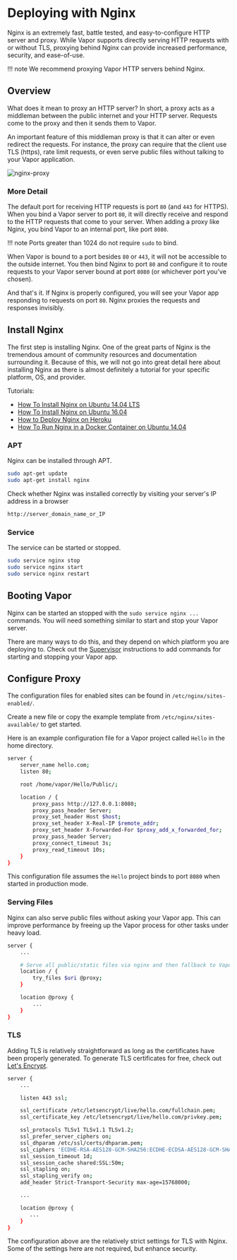 # Deploying with Nginx

Nginx is an extremely fast, battle tested, and easy-to-configure HTTP server and proxy. While Vapor supports directly serving HTTP requests with or without TLS, proxying behind Nginx can provide increased performance, security, and ease-of-use. 

!!! note
    We recommend proxying Vapor HTTP servers behind Nginx.

## Overview

What does it mean to proxy an HTTP server? In short, a proxy acts as a middleman between the public internet and your HTTP server. Requests come to the proxy and then it sends them to Vapor. 

An important feature of this middleman proxy is that it can alter or even redirect the requests. For instance, the proxy can require that the client use TLS (https), rate limit requests, or even serve public files without talking to your Vapor application.

![nginx-proxy](https://cloud.githubusercontent.com/assets/1342803/20184965/5d9d588a-a738-11e6-91fe-28c3a4f7e46b.png)

### More Detail

The default port for receiving HTTP requests is port `80` (and `443` for HTTPS). When you bind a Vapor server to port `80`, it will directly receive and respond to the HTTP requests that come to your server. When adding a proxy like Nginx, you bind Vapor to an internal port, like port `8080`. 

!!! note
    Ports greater than 1024 do not require `sudo` to bind.

When Vapor is bound to a port besides `80` or `443`, it will not be accessible to the outside internet. You then bind Nginx to port `80` and configure it to route requests to your Vapor server bound at port `8080` (or whichever port you've chosen).

And that's it. If Nginx is properly configured, you will see your Vapor app responding to requests on port `80`. Nginx proxies the requests and responses invisibly.

## Install Nginx

The first step is installing Nginx. One of the great parts of Nginx is the tremendous amount of community resources and documentation surrounding it. Because of this, we will not go into great detail here about installing Nginx as there is almost definitely a tutorial for your specific platform, OS, and provider.

Tutorials:

- [How To Install Nginx on Ubuntu 14.04 LTS](https://www.digitalocean.com/community/tutorials/how-to-install-nginx-on-ubuntu-14-04-lts)
- [How To Install Nginx on Ubuntu 16.04](https://www.digitalocean.com/community/tutorials/how-to-install-nginx-on-ubuntu-16-04)
- [How to Deploy Nginx on Heroku](https://blog.codeship.com/how-to-deploy-nginx-on-heroku/)
- [How To Run Nginx in a Docker Container on Ubuntu 14.04](https://www.digitalocean.com/community/tutorials/how-to-run-nginx-in-a-docker-container-on-ubuntu-14-04)


### APT

Nginx can be installed through APT.

```sh
sudo apt-get update
sudo apt-get install nginx
```

Check whether Nginx was installed correctly by visiting your server's IP address in a browser

```sh
http://server_domain_name_or_IP
```

### Service

The service can be started or stopped.

```sh
sudo service nginx stop
sudo service nginx start
sudo service nginx restart
```

## Booting Vapor

Nginx can be started an stopped with the `sudo service nginx ...` commands. You will need something similar to start and stop your Vapor server.

There are many ways to do this, and they depend on which platform you are deploying to. Check out the [Supervisor](supervisor.md) instructions to add commands for starting and stopping your Vapor app.

## Configure Proxy

The configuration files for enabled sites can be found in `/etc/nginx/sites-enabled/`.

Create a new file or copy the example template from `/etc/nginx/sites-available/` to get started.

Here is an example configuration file for a Vapor project called `Hello` in the home directory.

```sh
server {
    server_name hello.com;
    listen 80;

    root /home/vapor/Hello/Public/;

    location / {
        proxy_pass http://127.0.0.1:8080;
        proxy_pass_header Server;
        proxy_set_header Host $host;
        proxy_set_header X-Real-IP $remote_addr;
        proxy_set_header X-Forwarded-For $proxy_add_x_forwarded_for;
        proxy_pass_header Server;
        proxy_connect_timeout 3s;
        proxy_read_timeout 10s;
    }
}
```

This configuration file assumes the `Hello` project binds to port `8080` when started in production mode.

### Serving Files

Nginx can also serve public files without asking your Vapor app. This can improve performance by freeing up the Vapor process for other tasks under heavy load.

```sh
server {
	...

	# Serve all public/static files via nginx and then fallback to Vapor for the rest
	location / {
		try_files $uri @proxy;
	}

	location @proxy {
		...
	}
}
```

### TLS

Adding TLS is relatively straightforward as long as the certificates have been properly generated. To generate TLS certificates for free, check out [Let's Encrypt](https://letsencrypt.org/getting-started/).

```sh
server {
    ...

    listen 443 ssl;

    ssl_certificate /etc/letsencrypt/live/hello.com/fullchain.pem;
    ssl_certificate_key /etc/letsencrypt/live/hello.com/privkey.pem;

    ssl_protocols TLSv1 TLSv1.1 TLSv1.2;
    ssl_prefer_server_ciphers on;
    ssl_dhparam /etc/ssl/certs/dhparam.pem;
    ssl_ciphers 'ECDHE-RSA-AES128-GCM-SHA256:ECDHE-ECDSA-AES128-GCM-SHA256:ECDHE-RSA-AES256-GCM-SHA384:ECDHE-ECDSA-AES256-GCM-SHA384:DHE-RSA-AES128-GCM-SHA256:DHE-DSS-AES128-GCM-SHA256:kEDH+AESGCM:ECDHE-RSA-AES128-SHA256:ECDHE-ECDSA-AES128-SHA256:ECDHE-RSA-AES128-SHA:ECDHE-ECDSA-AES128-SHA:ECDHE-RSA-AES256-SHA384:ECDHE-ECDSA-AES256-SHA384:ECDHE-RSA-AES256-SHA:ECDHE-ECDSA-AES256-SHA:DHE-RSA-AES128-SHA256:DHE-RSA-AES128-SHA:DHE-DSS-AES128-SHA256:DHE-RSA-AES256-SHA256:DHE-DSS-AES256-SHA:DHE-RSA-AES256-SHA:AES128-GCM-SHA256:AES256-GCM-SHA384:AES128-SHA256:AES256-SHA256:AES128-SHA:AES256-SHA:AES:CAMELLIA:DES-CBC3-SHA:!aNULL:!eNULL:!EXPORT:!DES:!RC4:!MD5:!PSK:!aECDH:!EDH-DSS-DES-CBC3-SHA:!EDH-RSA-DES-CBC3-SHA:!KRB5-DES-CBC3-SHA';
    ssl_session_timeout 1d;
    ssl_session_cache shared:SSL:50m;
    ssl_stapling on;
    ssl_stapling_verify on;
    add_header Strict-Transport-Security max-age=15768000;

    ...

    location @proxy {
       ...
    }
}
```

The configuration above are the relatively strict settings for TLS with Nginx. Some of the settings here are not required, but enhance security.
